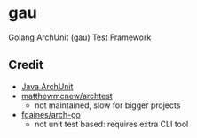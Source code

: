 # gau

Golang ArchUnit (gau) Test Framework

## Credit

* [Java ArchUnit](https://www.archunit.org/)
* [matthewmcnew/archtest](https://github.com/matthewmcnew/archtest)
    * not maintained, slow for bigger projects
* [fdaines/arch-go](https://github.com/fdaines/arch-go)
    * not unit test based: requires extra CLI tool